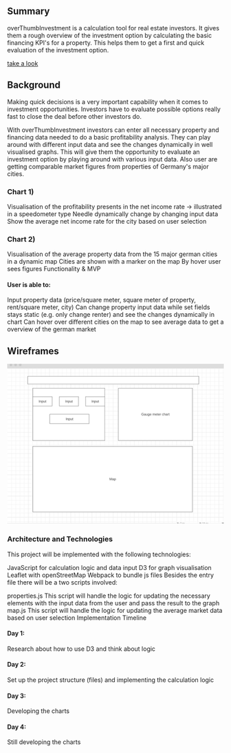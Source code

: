 ## Summary
overThumbInvestment is a calculation tool for real estate investors. It gives them a rough overview of the investment option by calculating the basic financing KPI's for a property. This helps them to get a first and quick evaluation of the investment option.

[take a look ](https://janviefhues.github.io/overThumbLive/)

## Background
Making quick decisions is a very important capability when it comes to investment opportunities. Investors have to evaluate possible options really fast to close the deal before other investors do.

With overThumbInvestment investors can enter all necessary property and financing data needed to do a basic profitability analysis. They can play around with different input data and see the changes dynamically in well visualised graphs. This will give them the opportunity to evaluate an investment option by playing around with various input data. Also user are getting comparable market figures from properties of Germany's major cities.

### Chart 1)

Visualisation of the profitability presents in the net income rate -> illustrated in a speedometer type
Needle dynamically change by changing input data
Show the average net income rate for the city based on user selection

### Chart 2)
Visualisation of the average property data from the 15 major german cities in a dynamic map
Cities are shown with a marker on the map
By hover user sees figures
Functionality & MVP
#### User is able to:
Input property data (price/square meter, square meter of property, rent/square meter, city)
Can change property input data while set fields stays static (e.g. only change renter) and see the changes dynamically in chart
Can hover over different cities on the map to see average data to get a overview of the german market

## Wireframes
![](wireframe.png)

### Architecture and Technologies
This project will be implemented with the following technologies:

JavaScript for calculation logic and data input
D3 for graph visualisation
Leaflet with openStreetMap
Webpack to bundle js files
Besides the entry file there will be a two scripts involved:

properties.js This script will handle the logic for updating the necessary elements with the input data from the user and pass the result to the graph
map.js This script will handle the logic for updating the average market data based on user selection
Implementation Timeline

#### Day 1:
Research about how to use D3 and think about logic

#### Day 2:
Set up the project structure (files) and implementing the calculation logic

#### Day 3:
Developing the charts

#### Day 4:
Still developing the charts
